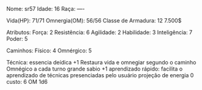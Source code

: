 Nome: sr57
Idade: 16
Raça: —-

Vida(HP): 71/71
Omnergia(OM): 56/56
Classe de Armadura: 12
7.500$

Atributos: 
Força: 2 
Resistência: 6
Agilidade: 2
Habilidade: 3
Inteligência: 7
Poder: 5

Caminhos:
Físico: 4
Omnérgico: 5

Técnica:
essencia deídica +1
 Restaura vida e omnegiar segundo o caminho Omnégico a cada turno
grande sabio +1
  aprendizado rápido: facilita o aprendizado de técnicas presenciadas pelo usuário
projeção de energia 0
custo: 6 OM
1d6